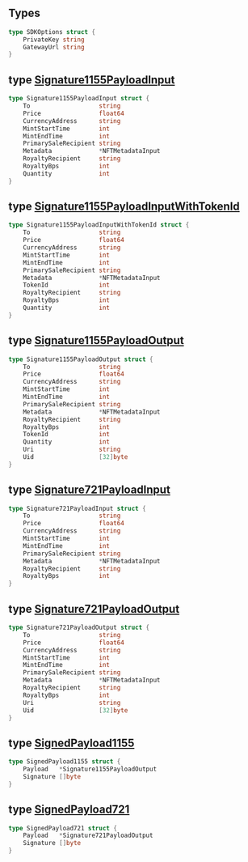 
## Types

```go
type SDKOptions struct {
    PrivateKey string
    GatewayUrl string
}
```

## type [Signature1155PayloadInput](<https://github.com/thirdweb-dev/go-sdk/blob/main/thirdweb/types.go#L152-L163>)

```go
type Signature1155PayloadInput struct {
    To                   string
    Price                float64
    CurrencyAddress      string
    MintStartTime        int
    MintEndTime          int
    PrimarySaleRecipient string
    Metadata             *NFTMetadataInput
    RoyaltyRecipient     string
    RoyaltyBps           int
    Quantity             int
}
```

## type [Signature1155PayloadInputWithTokenId](<https://github.com/thirdweb-dev/go-sdk/blob/main/thirdweb/types.go#L165-L177>)

```go
type Signature1155PayloadInputWithTokenId struct {
    To                   string
    Price                float64
    CurrencyAddress      string
    MintStartTime        int
    MintEndTime          int
    PrimarySaleRecipient string
    Metadata             *NFTMetadataInput
    TokenId              int
    RoyaltyRecipient     string
    RoyaltyBps           int
    Quantity             int
}
```

## type [Signature1155PayloadOutput](<https://github.com/thirdweb-dev/go-sdk/blob/main/thirdweb/types.go#L179-L193>)

```go
type Signature1155PayloadOutput struct {
    To                   string
    Price                float64
    CurrencyAddress      string
    MintStartTime        int
    MintEndTime          int
    PrimarySaleRecipient string
    Metadata             *NFTMetadataInput
    RoyaltyRecipient     string
    RoyaltyBps           int
    TokenId              int
    Quantity             int
    Uri                  string
    Uid                  [32]byte
}
```

## type [Signature721PayloadInput](<https://github.com/thirdweb-dev/go-sdk/blob/main/thirdweb/types.go#L121-L131>)

```go
type Signature721PayloadInput struct {
    To                   string
    Price                float64
    CurrencyAddress      string
    MintStartTime        int
    MintEndTime          int
    PrimarySaleRecipient string
    Metadata             *NFTMetadataInput
    RoyaltyRecipient     string
    RoyaltyBps           int
}
```

## type [Signature721PayloadOutput](<https://github.com/thirdweb-dev/go-sdk/blob/main/thirdweb/types.go#L133-L145>)

```go
type Signature721PayloadOutput struct {
    To                   string
    Price                float64
    CurrencyAddress      string
    MintStartTime        int
    MintEndTime          int
    PrimarySaleRecipient string
    Metadata             *NFTMetadataInput
    RoyaltyRecipient     string
    RoyaltyBps           int
    Uri                  string
    Uid                  [32]byte
}
```

## type [SignedPayload1155](<https://github.com/thirdweb-dev/go-sdk/blob/main/thirdweb/types.go#L195-L198>)

```go
type SignedPayload1155 struct {
    Payload   *Signature1155PayloadOutput
    Signature []byte
}
```

## type [SignedPayload721](<https://github.com/thirdweb-dev/go-sdk/blob/main/thirdweb/types.go#L147-L150>)

```go
type SignedPayload721 struct {
    Payload   *Signature721PayloadOutput
    Signature []byte
}
```
